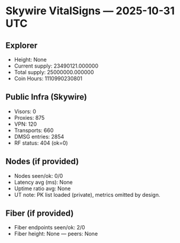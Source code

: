 # Skywire VitalSigns — 2025-10-31 UTC

## Explorer
- Height: None
- Current supply: 23490121.000000
- Total supply: 25000000.000000
- Coin Hours: 1110990230801

## Public Infra (Skywire)
- Visors: 0
- Proxies: 875
- VPN: 120
- Transports: 660
- DMSG entries: 2854
- RF status: 404 (ok=0)

## Nodes (if provided)
- Nodes seen/ok: 0/0
- Latency avg (ms): None
- Uptime ratio avg: None
- UT note: PK list loaded (private), metrics omitted by design.

## Fiber (if provided)
- Fiber endpoints seen/ok: 2/0
- Fiber height: None — peers: None
